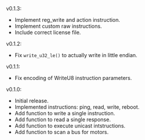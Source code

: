 v0.1.3:
  * Implement reg_write and action instruction.
  * Implement custom raw instructions.
  * Include correct license file.

v0.1.2:
  * Fix `write_u32_le()` to actually write in little endian.

v0.1.1:
  * Fix encoding of WriteU8 instruction parameters.

v0.1.0:
  * Initial release.
  * Implemented instructions: ping, read, write, reboot.
  * Add function to write a single instruction.
  * Add function to read a single response.
  * Add function to execute unicast intstructions.
  * Add function to scan a bus for motors.
